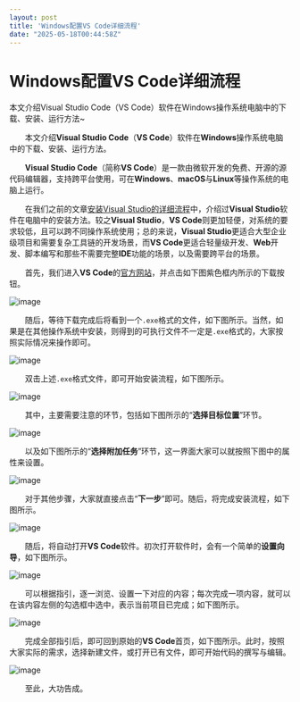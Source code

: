 ```yaml
---
layout: post
title: 'Windows配置VS Code详细流程'
date: "2025-05-18T00:44:58Z"
---
```

Windows配置VS Code详细流程
====================

本文介绍Visual Studio Code（VS Code）软件在Windows操作系统电脑中的下载、安装、运行方法~

  本文介绍**Visual Studio Code**（**VS Code**）软件在**Windows**操作系统电脑中的下载、安装、运行方法。

  **Visual Studio Code**（简称**VS Code**）是一款由微软开发的免费、开源的源代码编辑器，支持跨平台使用，可在**Windows**、**macOS**与**Linux**等操作系统的电脑上运行。

  在我们之前的文章[安装Visual Studio的详细流程](https://www.cnblogs.com/fkxxgis/p/17992830)中，介绍过**Visual Studio**软件在电脑中的安装方法。较之**Visual Studio**，**VS Code**则更加轻便，对系统的要求较低，且可以跨不同操作系统使用；总的来说，**Visual Studio**更适合大型企业级项目和需要复杂工具链的开发场景，而**VS Code**更适合轻量级开发、**Web**开发、脚本编写和那些不需要完整**IDE**功能的场景，以及需要跨平台的场景。

  首先，我们进入**VS Code**的[官方网站](https://code.visualstudio.com/)，并点击如下图紫色框内所示的下载按钮。

![image](https://img2024.cnblogs.com/blog/3080295/202505/3080295-20250517134037075-1052553663.png)

  随后，等待下载完成后将看到一个`.exe`格式的文件，如下图所示。当然，如果是在其他操作系统中安装，则得到的可执行文件不一定是`.exe`格式的，大家按照实际情况来操作即可。

![image](https://img2024.cnblogs.com/blog/3080295/202505/3080295-20250517134044577-818441426.png)

  双击上述`.exe`格式文件，即可开始安装流程，如下图所示。

![image](https://img2024.cnblogs.com/blog/3080295/202505/3080295-20250517134051002-1828228452.png)

  其中，主要需要注意的环节，包括如下图所示的“**选择目标位置**”环节。

![image](https://img2024.cnblogs.com/blog/3080295/202505/3080295-20250517134057329-1062825060.png)

  以及如下图所示的“**选择附加任务**”环节，这一界面大家可以就按照下图中的属性来设置。

![image](https://img2024.cnblogs.com/blog/3080295/202505/3080295-20250517134104527-406110865.png)

  对于其他步骤，大家就直接点击“**下一步**”即可。随后，将完成安装流程，如下图所示。

![image](https://img2024.cnblogs.com/blog/3080295/202505/3080295-20250517134121951-1028563721.png)

  随后，将自动打开**VS Code**软件。初次打开软件时，会有一个简单的**设置向导**，如下图所示。

![image](https://img2024.cnblogs.com/blog/3080295/202505/3080295-20250517134135552-773308490.png)

  可以根据指引，逐一浏览、设置一下对应的内容；每次完成一项内容，就可以在该内容左侧的勾选框中选中，表示当前项目已完成；如下图所示。

![image](https://img2024.cnblogs.com/blog/3080295/202505/3080295-20250517134142440-2078696783.png)

  完成全部指引后，即可回到原始的**VS Code**首页，如下图所示。此时，按照大家实际的需求，选择新建文件，或打开已有文件，即可开始代码的撰写与编辑。

![image](https://img2024.cnblogs.com/blog/3080295/202505/3080295-20250517134147952-671862516.png)

  至此，大功告成。